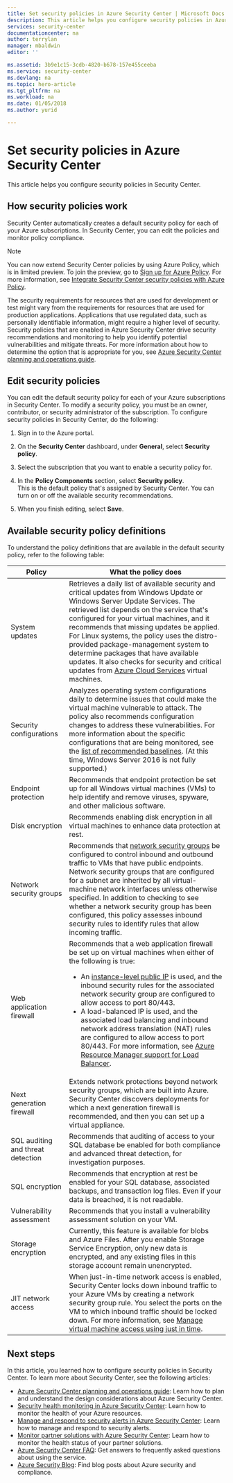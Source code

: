 ```yaml
---
title: Set security policies in Azure Security Center | Microsoft Docs
description: This article helps you configure security policies in Azure Security Center.
services: security-center
documentationcenter: na
author: terrylan
manager: mbaldwin
editor: ''

ms.assetid: 3b9e1c15-3cdb-4820-b678-157e455ceeba
ms.service: security-center
ms.devlang: na
ms.topic: hero-article
ms.tgt_pltfrm: na
ms.workload: na
ms.date: 01/05/2018
ms.author: yurid

---
```

# Set security policies in Azure Security Center
This article helps you configure security policies in Security Center.

## How security policies work
Security Center automatically creates a default security policy for each of your Azure subscriptions. In Security Center, you can edit the policies and monitor policy compliance.

> [!NOTE]
> You can now extend Security Center policies by using Azure Policy, which is in limited preview. To join the preview, go to [Sign up for Azure Policy](https://aka.ms/getpolicy). For more information, see [Integrate Security Center security policies with Azure Policy](security-center-azure-policy.md).

The security requirements for resources that are used for development or test might vary from the requirements for resources that are used for production applications. Applications that use regulated data, such as personally identifiable information, might require a higher level of security. Security policies that are enabled in Azure Security Center drive security recommendations and monitoring to help you identify potential vulnerabilities and mitigate threats. For more information about how to determine the option that is appropriate for you, see [Azure Security Center planning and operations guide](security-center-planning-and-operations-guide.md).

## Edit security policies
You can edit the default security policy for each of your Azure subscriptions in Security Center. To modify a security policy, you must be an owner, contributor, or security administrator of the subscription. To configure security policies in Security Center, do the following:

1. Sign in to the Azure portal.

2. On the **Security Center** dashboard, under **General**, select **Security policy**.

3. Select the subscription that you want to enable a security policy for.

4. In the **Policy Components** section, select **Security policy**.  
    This is the default policy that's assigned by Security Center. You can turn on or off the available security recommendations.

5. When you finish editing, select **Save**.

## Available security policy definitions

To understand the policy definitions that are available in the default security policy, refer to the following table:

| Policy | What the policy does |
| --- | --- |
| System updates |Retrieves a daily list of available security and critical updates from Windows Update or Windows Server Update Services. The retrieved list depends on the service that's configured for your virtual machines, and it recommends that missing updates be applied. For Linux systems, the policy uses the distro-provided package-management system to determine packages that have available updates. It also checks for security and critical updates from [Azure Cloud Services](../cloud-services/cloud-services-how-to-configure-portal.md) virtual machines. |
| Security configurations |Analyzes operating system configurations daily to determine issues that could make the virtual machine vulnerable to attack. The policy also recommends configuration changes to address these vulnerabilities. For more information about the specific configurations that are being monitored, see the [list of recommended baselines](https://gallery.technet.microsoft.com/Azure-Security-Center-a789e335). (At this time, Windows Server 2016 is not fully supported.) |
| Endpoint protection |Recommends that endpoint protection be set up for all Windows virtual machines (VMs) to help identify and remove viruses, spyware, and other malicious software. |
| Disk encryption |Recommends enabling disk encryption in all virtual machines to enhance data protection at rest. |
| Network security groups |Recommends that [network security groups](../virtual-network/virtual-networks-nsg.md) be configured to control inbound and outbound traffic to VMs that have public endpoints. Network security groups that are configured for a subnet are inherited by all virtual-machine network interfaces unless otherwise specified. In addition to checking to see whether a network security group has been configured, this policy assesses inbound security rules to identify rules that allow incoming traffic. |
| Web application firewall |Recommends that a web application firewall be set up on virtual machines when either of the following is true: <ul><li>An [instance-level public IP](../virtual-network/virtual-networks-instance-level-public-ip.md) is used, and the inbound security rules for the associated network security group are configured to allow access to port 80/443.</li><li>A load-balanced IP is used, and the associated load balancing and inbound network address translation (NAT) rules are configured to allow access to port 80/443. For more information, see [Azure Resource Manager support for Load Balancer](../load-balancer/load-balancer-arm.md).</li> |
| Next generation firewall |Extends network protections beyond network security groups, which are built into Azure. Security Center discovers deployments for which a next generation firewall is recommended, and then you can set up a virtual appliance. |
| SQL auditing and threat detection |Recommends that auditing of access to your SQL database be enabled for both compliance and advanced threat detection, for investigation purposes. |
| SQL encryption |Recommends that encryption at rest be enabled for your SQL database, associated backups, and transaction log files. Even if your data is breached, it is not readable. |
| Vulnerability assessment |Recommends that you install a vulnerability assessment solution on your VM. |
| Storage encryption |Currently, this feature is available for blobs and Azure Files. After you enable Storage Service Encryption, only new data is encrypted, and any existing files in this storage account remain unencrypted. |
| JIT network access |When just-in-time network access is enabled, Security Center locks down inbound traffic to your Azure VMs by creating a network security group rule. You select the ports on the VM to which inbound traffic should be locked down. For more information, see [Manage virtual machine access using just in time](https://docs.microsoft.com/azure/security-center/security-center-just-in-time). |


## Next steps
In this article, you learned how to configure security policies in Security Center. To learn more about Security Center, see the following articles:

* [Azure Security Center planning and operations guide](security-center-planning-and-operations-guide.md): Learn how to plan and understand the design considerations about Azure Security Center.
* [Security health monitoring in Azure Security Center](security-center-monitoring.md): Learn how to monitor the health of your Azure resources.
* [Manage and respond to security alerts in Azure Security Center](security-center-managing-and-responding-alerts.md): Learn how to manage and respond to security alerts.
* [Monitor partner solutions with Azure Security Center](security-center-partner-solutions.md): Learn how to monitor the health status of your partner solutions.
* [Azure Security Center FAQ](security-center-faq.md): Get answers to frequently asked questions about using the service.
* [Azure Security Blog](http://blogs.msdn.com/b/azuresecurity/): Find blog posts about Azure security and compliance.

